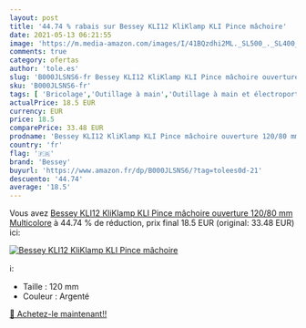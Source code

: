 ```yaml
---
layout: post
title: '44.74 % rabais sur Bessey KLI12 KliKlamp KLI Pince mâchoire'
date: 2021-05-13 06:21:55
image: 'https://m.media-amazon.com/images/I/41BQzdhi2ML._SL500_._SL400_.jpg'
comments: true
category: ofertas
author: 'tole.es'
slug: 'B000JLSNS6-fr Bessey KLI12 KliKlamp KLI Pince mâchoire ouverture 120/80...'
sku: 'B000JLSNS6-fr'
tags: [ 'Bricolage','Outillage à main','Outillage à main et électroportatif','Serre-joints à barres','Serres-joints','bessey', ]
actualPrice: 18.5 EUR
currency: EUR
price: 18.5
comparePrice: 33.48 EUR
prodname: 'Bessey KLI12 KliKlamp KLI Pince mâchoire ouverture 120/80 mm  Multicolore'
country: 'fr'
flag: '🇫🇷'
brand: 'Bessey'
buyurl: 'https://www.amazon.fr/dp/B000JLSNS6/?tag=tolees0d-21'
descuento: '44.74'
average: '18.5'
---
```


Vous avez [Bessey KLI12 KliKlamp KLI Pince mâchoire ouverture 120/80 mm  Multicolore](https://www.amazon.fr/dp/B000JLSNS6/?tag=tolees0d-21)  à  44.74 % de réduction, prix final  18.5 EUR (original: 33.48 EUR) ici:

[![Bessey KLI12 KliKlamp KLI Pince mâchoire](https://m.media-amazon.com/images/I/41BQzdhi2ML._SL500_._SL400_.jpg)](https://www.amazon.fr/dp/B000JLSNS6/?tag=tolees0d-21)

ℹ️:

- Taille : 120 mm
- Couleur : Argenté

[🛒 Achetez-le maintenant!!](https://www.amazon.fr/dp/B000JLSNS6/?tag=tolees0d-21)
